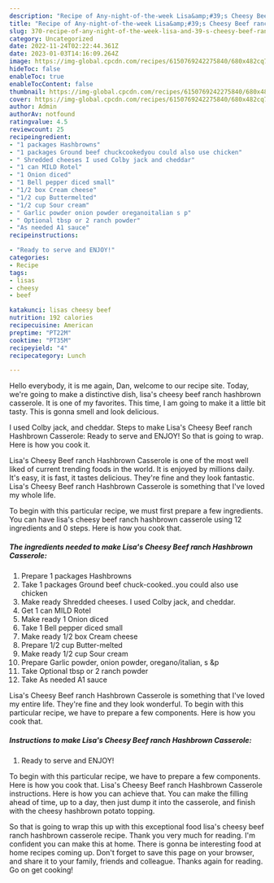 ```yaml
---
description: "Recipe of Any-night-of-the-week Lisa&amp;#39;s Cheesy Beef ranch Hashbrown Casserole"
title: "Recipe of Any-night-of-the-week Lisa&amp;#39;s Cheesy Beef ranch Hashbrown Casserole"
slug: 370-recipe-of-any-night-of-the-week-lisa-and-39-s-cheesy-beef-ranch-hashbrown-casserole
category: Uncategorized
date: 2022-11-24T02:22:44.361Z
date: 2023-01-03T14:16:09.264Z
image: https://img-global.cpcdn.com/recipes/6150769242275840/680x482cq70/lisas-cheesy-beef-ranch-hashbrown-casserole-recipe-main-photo.jpg
hideToc: false
enableToc: true
enableTocContent: false
thumbnail: https://img-global.cpcdn.com/recipes/6150769242275840/680x482cq70/lisas-cheesy-beef-ranch-hashbrown-casserole-recipe-main-photo.jpg
cover: https://img-global.cpcdn.com/recipes/6150769242275840/680x482cq70/lisas-cheesy-beef-ranch-hashbrown-casserole-recipe-main-photo.jpg
author: Admin
authorAv: notfound
ratingvalue: 4.5
reviewcount: 25
recipeingredient:
- "1 packages Hashbrowns"
- "1 packages Ground beef chuckcookedyou could also use chicken"
- " Shredded cheeses I used Colby jack and cheddar"
- "1 can MILD Rotel"
- "1 Onion diced"
- "1 Bell pepper diced small"
- "1/2 box Cream cheese"
- "1/2 cup Buttermelted"
- "1/2 cup Sour cream"
- " Garlic powder onion powder oreganoitalian s p"
- " Optional tbsp or 2 ranch powder"
- "As needed A1 sauce"
recipeinstructions:

- "Ready to serve and ENJOY!"
categories:
- Recipe
tags:
- lisas
- cheesy
- beef

katakunci: lisas cheesy beef 
nutrition: 192 calories
recipecuisine: American
preptime: "PT22M"
cooktime: "PT35M"
recipeyield: "4"
recipecategory: Lunch

---
```



Hello everybody, it is me again, Dan, welcome to our recipe site. Today, we're going to make a distinctive dish, lisa&#39;s cheesy beef ranch hashbrown casserole. It is one of my favorites. This time, I am going to make it a little bit tasty. This is gonna smell and look delicious.

I used Colby jack, and cheddar. Steps to make Lisa&#39;s Cheesy Beef ranch Hashbrown Casserole: Ready to serve and ENJOY! So that is going to wrap. Here is how you cook it.

Lisa&#39;s Cheesy Beef ranch Hashbrown Casserole is one of the most well liked of current trending foods in the world. It is enjoyed by millions daily. It's easy, it is fast, it tastes delicious. They're fine and they look fantastic. Lisa&#39;s Cheesy Beef ranch Hashbrown Casserole is something that I've loved my whole life.


To begin with this particular recipe, we must first prepare a few ingredients. You can have lisa&#39;s cheesy beef ranch hashbrown casserole using 12 ingredients and 0 steps. Here is how you cook that.

<!--inarticleads1-->

##### The ingredients needed to make Lisa&#39;s Cheesy Beef ranch Hashbrown Casserole:

1. Prepare 1 packages Hashbrowns
1. Take 1 packages Ground beef chuck-cooked..you could also use chicken
1. Make ready  Shredded cheeses. I used Colby jack, and cheddar.
1. Get 1 can MILD Rotel
1. Make ready 1 Onion diced
1. Take 1 Bell pepper diced small
1. Make ready 1/2 box Cream cheese
1. Prepare 1/2 cup Butter-melted
1. Make ready 1/2 cup Sour cream
1. Prepare  Garlic powder, onion powder, oregano/italian, s &amp;p
1. Take  Optional tbsp or 2 ranch powder
1. Take As needed A1 sauce


Lisa&#39;s Cheesy Beef ranch Hashbrown Casserole is something that I&#39;ve loved my entire life. They&#39;re fine and they look wonderful. To begin with this particular recipe, we have to prepare a few components. Here is how you cook that. 

<!--inarticleads2-->

##### Instructions to make Lisa&#39;s Cheesy Beef ranch Hashbrown Casserole:


1. Ready to serve and ENJOY!

To begin with this particular recipe, we have to prepare a few components. Here is how you cook that. Lisa&#39;s Cheesy Beef ranch Hashbrown Casserole instructions. Here is how you can achieve that. You can make the filling ahead of time, up to a day, then just dump it into the casserole, and finish with the cheesy hashbrown potato topping. 

So that is going to wrap this up with this exceptional food lisa&#39;s cheesy beef ranch hashbrown casserole recipe. Thank you very much for reading. I'm confident you can make this at home. There is gonna be interesting food at home recipes coming up. Don't forget to save this page on your browser, and share it to your family, friends and colleague. Thanks again for reading. Go on get cooking!
